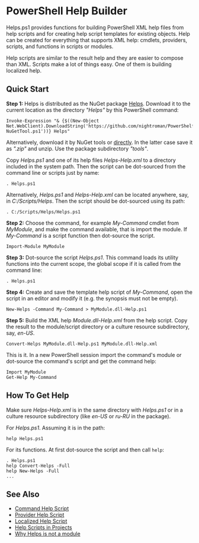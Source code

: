 
# PowerShell Help Builder

Helps.ps1 provides functions for building PowerShell XML help files from help
scripts and for creating help script templates for existing objects. Help can
be created for everything that supports XML help: cmdlets, providers, scripts,
and functions in scripts or modules.

Help scripts are similar to the result help and they are easier to compose than
XML. Scripts make a lot of things easy. One of them is building localized help.

## Quick Start

**Step 1:**
Helps is distributed as the NuGet package [Helps](https://www.nuget.org/packages/Helps).
Download it to the current location as the directory *"Helps"* by this PowerShell command:

    Invoke-Expression "& {$((New-Object Net.WebClient).DownloadString('https://github.com/nightroman/PowerShelf/raw/master/Save-NuGetTool.ps1'))} Helps"

Alternatively, download it by NuGet tools or [directly](http://nuget.org/api/v2/package/Helps).
In the latter case save it as *".zip"* and unzip. Use the package subdirectory *"tools"*.

Copy *Helps.ps1* and one of its help files *Helps-Help.xml* to a directory
included in the system path. Then the script can be dot-sourced from the
command line or scripts just by name:

    . Helps.ps1

Alternatively, *Helps.ps1* and *Helps-Help.xml* can be located anywhere, say,
in *C:/Scripts/Helps*. Then the script should be dot-sourced using its path:

    . C:/Scripts/Helps/Helps.ps1

**Step 2:**
Choose the command, for example *My-Command* cmdlet from *MyModule*, and make
the command available, that is import the module. If *My-Command* is a script
function then dot-source the script.

    Import-Module MyModule

**Step 3:**
Dot-source the script *Helps.ps1*. This command loads its utility functions
into the current scope, the global scope if it is called from the command
line:

    . Helps.ps1

**Step 4:**
Create and save the template help script of *My-Command*, open the script in an
editor and modify it (e.g. the synopsis must not be empty).

    New-Helps -Command My-Command > MyModule.dll-Help.ps1

**Step 5:**
Build the XML help *Module.dll-Help.xml* from the help script. Copy the result
to the module/script directory or a culture resource subdirectory, say,
*en-US*.

    Convert-Helps MyModule.dll-Help.ps1 MyModule.dll-Help.xml

This is it. In a new PowerShell session import the command's module or
dot-source the command's script and get the command help:

    Import MyModule
    Get-Help My-Command

## How To Get Help

Make sure *Helps-Help.xml* is in the same directory with *Helps.ps1* or in a
culture resource subdirectory (like *en-US* or *ru-RU* in the package).

For *Helps.ps1*. Assuming it is in the path:

    help Helps.ps1

For its functions. At first dot-source the script and then call `help`:

    . Helps.ps1
    help Convert-Helps -Full
    help New-Helps -Full
    ...

## See Also

* [Command Help Script](https://github.com/nightroman/Helps/wiki/Command-Help-Script)
* [Provider Help Script](https://github.com/nightroman/Helps/wiki/Provider-Help-Script)
* [Localized Help Script](https://github.com/nightroman/Helps/wiki/Localized-Help-Script)
* [Help Scripts in Projects](https://github.com/nightroman/Helps/wiki/Help-Scripts-in-Projects)
* [Why Helps is not a module](https://github.com/nightroman/Helps/issues/9)
